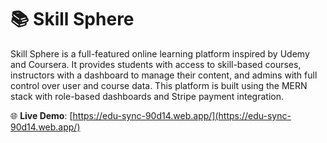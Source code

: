 # 📚 Skill Sphere

Skill Sphere is a full-featured online learning platform inspired by Udemy and Coursera. It provides students with access to skill-based courses, instructors with a dashboard to manage their content, and admins with full control over user and course data. This platform is built using the MERN stack with role-based dashboards and Stripe payment integration.

🌐 **Live Demo**: [https://edu-sync-90d14.web.app/](https://edu-sync-90d14.web.app/)
